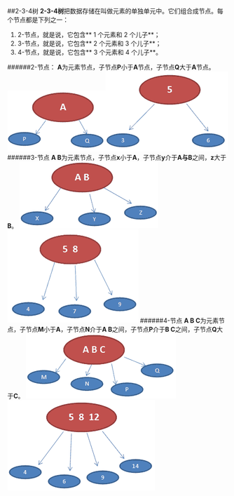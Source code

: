 ##2-3-4树
**2-3-4树**把数据存储在叫做元素的单独单元中。它们组合成节点。每个节点都是下列之一：
1. 2-节点，就是说，它包含** 1 个元素和 2 个儿子**；
2. 3-节点，就是说，它包含** 2 个元素和 3 个儿子**；
3. 4-节点，就是说，它包含** 3 个元素和 4 个儿子**。

######2-节点：
**A**为元素节点，子节点**P**小于**A**节点，子节点**Q**大于**A**节点。
<img src="https://github.com/weeklynote/weeklymd/blob/master/images/2_tree_struct.png?raw=true" alt="screenshot" title="screenshot" /><img src="https://github.com/weeklynote/weeklymd/blob/master/images/2_tree.png?raw=true" alt="screenshot" title="screenshot" />
######3-节点
**A B**为元素节点，子节点**x**小于**A**，子节点**y**介于**A与B**之间，**z**大于**B**。
<img src="https://github.com/weeklynote/weeklymd/blob/master/images/3_tree_struct.png?raw=true" alt="screenshot" title="screenshot" /><img src="https://github.com/weeklynote/weeklymd/blob/master/images/3_tree.png?raw=true" alt="screenshot" title="screenshot" />
######4-节点
**A B C**为元素节点，子节点**M**小于**A**，子节点**N**介于**A B**之间，子节点**P**介于**B C**之间，子节点**Q**大于**C**。
<img src="https://github.com/weeklynote/weeklymd/blob/master/images/4_tree_struct.png?raw=true" alt="screenshot" title="screenshot" /><img src="https://github.com/weeklynote/weeklymd/blob/master/images/4_tree.png?raw=true" alt="screenshot" title="screenshot" />